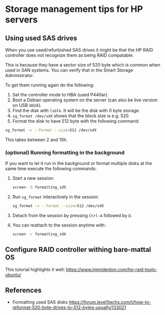 # Storage management tips for HP servers

## Using used SAS drives
When you use used/refurbished SAS drives it might be that the HP RAID controller does not recognize them as being RAID compatable.

This is because they have a sector size of 520 byte which is common when used in SAN systems. You can verify that in the Smart Storage Administrator.

To get them running again do the following:
1. Set the controller mode to HBA (used P440ar).
2. Boot a Debian operating system on the server (can also be live version on USB stick).
3. Find the disk with ```lsblk```. It will be the disk with 0 byte storage.
4. ```sg_format /dev/sdX``` shows that the block size is e.g. 520.
5. Format the disk to have 512 byte with the following command:
```bash
sg_format -v --format --size=512 /dev/sdX
```
This takes between 2 and 10h.

### (optional) Running formatting in the background
If you want to let it run in the background or format multiple disks at the same time execute the following commands:

1. Start a new session:
   ```bash
   screen -S formatting_sdX
   ```

2. Run `sg_format` interactively in the session:
   ```bash
   sg_format -v --format --size=512 /dev/sdX
   ```

3. Detach from the session by pressing `Ctrl-A` followed by `D`.

4. You can reattach to the session anytime with:
   ```bash
   screen -r formatting_sdX
   ```

## Configure RAID controller withing bare-mattal OS
This tutorial highlights it well: https://www.jimmdenton.com/hp-raid-tools-ubuntu/

## References
* Formatting used SAS disks https://forum.level1techs.com/t/how-to-reformat-520-byte-drives-to-512-bytes-usually/133021
